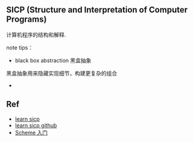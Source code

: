 
## SICP (Structure and Interpretation of Computer Programs)

计算机程序的结构和解释.

note tips：

- black box abstraction 黑盒抽象

黑盒抽象用来隐藏实现细节，构建更复杂的组合

- 


## Ref

- [learn sicp](https://learningsicp.github.io/)
- [learn sicp github](https://github.com/DeathKing/Learning-SICP)
- [Scheme 入门](http://deathking.github.io/yast-cn/)
